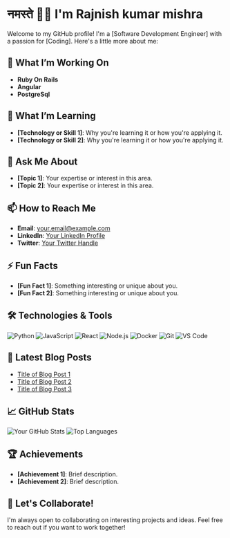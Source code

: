 # नमस्ते 🙏🏻 I'm Rajnish kumar mishra

Welcome to my GitHub profile! I'm a [Software Development Engineer] with a passion for [Coding]. Here's a little more about me:

## 🔭 What I’m Working On

- **Ruby On Rails**
- **Angular**
- **PostgreSql**

## 🌱 What I’m Learning

- **[Technology or Skill 1]**: Why you're learning it or how you're applying it.
- **[Technology or Skill 2]**: Why you're learning it or how you're applying it.

## 💬 Ask Me About

- **[Topic 1]**: Your expertise or interest in this area.
- **[Topic 2]**: Your expertise or interest in this area.

## 📫 How to Reach Me

- **Email**: [your.email@example.com](mailto:your.email@example.com)
- **LinkedIn**: [Your LinkedIn Profile](https://www.linkedin.com/in/yourprofile/)
- **Twitter**: [Your Twitter Handle](https://twitter.com/yourhandle)

## ⚡ Fun Facts

- **[Fun Fact 1]**: Something interesting or unique about you.
- **[Fun Fact 2]**: Something interesting or unique about you.

## 🛠️ Technologies & Tools

![Python](https://img.shields.io/badge/-Python-333333?style=flat&logo=python)
![JavaScript](https://img.shields.io/badge/-JavaScript-333333?style=flat&logo=javascript)
![React](https://img.shields.io/badge/-React-333333?style=flat&logo=react)
![Node.js](https://img.shields.io/badge/-Node.js-333333?style=flat&logo=node.js)
![Docker](https://img.shields.io/badge/-Docker-333333?style=flat&logo=docker)
![Git](https://img.shields.io/badge/-Git-333333?style=flat&logo=git)
![VS Code](https://img.shields.io/badge/-VS%20Code-333333?style=flat&logo=visual-studio-code)

## 📝 Latest Blog Posts

<!-- BLOG-POST-LIST:START -->
- [Title of Blog Post 1](link-to-blog-post-1)
- [Title of Blog Post 2](link-to-blog-post-2)
- [Title of Blog Post 3](link-to-blog-post-3)
<!-- BLOG-POST-LIST:END -->

## 📈 GitHub Stats

![Your GitHub Stats](https://github-readme-stats.vercel.app/api?username=yourusername&show_icons=true&theme=radical)
![Top Languages](https://github-readme-stats.vercel.app/api/top-langs/?username=yourusername&layout=compact&theme=radical)

## 🏆 Achievements

- **[Achievement 1]**: Brief description.
- **[Achievement 2]**: Brief description.

## 🤝 Let's Collaborate!

I'm always open to collaborating on interesting projects and ideas. Feel free to reach out if you want to work together!
